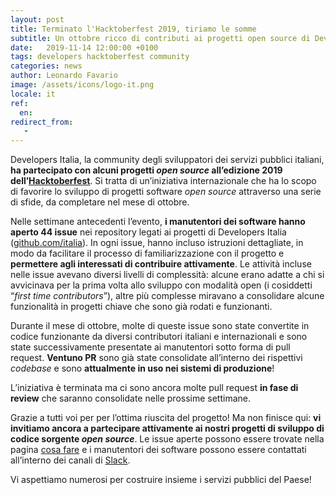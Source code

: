 ```yaml
---
layout: post
title: Terminato l'Hacktoberfest 2019, tiriamo le somme 
subtitle: Un ottobre ricco di contributi ai progetti open source di Developers Italia
date:   2019-11-14 12:00:00 +0100
tags: developers hacktoberfest community
categories: news
author: Leonardo Favario
image: /assets/icons/logo-it.png
locale: it
ref:
  en: 
redirect_from:
   -
---
```


Developers Italia, la community degli sviluppatori dei servizi pubblici
italiani, **ha partecipato con alcuni progetti *open source* all’edizione 2019
dell’[Hacktoberfest](https://hacktoberfest.digitalocean.com/)**. Si tratta di
un’iniziativa internazionale che ha lo scopo
di favorire lo sviluppo di progetti software *open source* attraverso una serie
di sfide, da completare nel mese di ottobre.

Nelle settimane antecedenti l’evento, **i manutentori dei software hanno aperto
44 issue** nei repository legati ai progetti di Developers Italia
([github.com/italia](https://github.com/italia)). In ogni issue, hanno incluso
istruzioni dettagliate, in
modo da facilitare il processo di familiarizzazione con il progetto
e **permettere agli interessati di contribuire attivamente**. Le attività incluse
nelle issue avevano diversi livelli di complessità: alcune erano adatte a chi
si avvicinava per la prima volta allo sviluppo con modalità open (i cosiddetti
“*first time contributors*”), altre più complesse miravano a consolidare alcune
funzionalità in progetti chiave che sono già rodati e funzionanti. 

Durante il mese di ottobre, molte di queste issue sono state convertite in
codice funzionante da diversi contributori italiani e internazionali e sono
state successivamente presentate ai manutentori sotto forma di pull request.
**Ventuno PR** sono già state consolidate all’interno dei rispettivi *codebase*
e sono **attualmente in uso nei sistemi di produzione**!

L’iniziativa è terminata ma ci sono ancora molte pull request **in fase di review**
che saranno consolidate nelle prossime settimane. 

Grazie a tutti voi per per l’ottima riuscita del progetto! Ma non finisce qui:
**vi invitiamo ancora a partecipare attivamente ai nostri progetti di sviluppo di
codice sorgente *open source***. Le issue aperte possono essere trovate nella
pagina [cosa fare](https://developers.italia.it/it/cosa-fare) e i manutentori
dei software possono essere contattati
all’interno dei canali di [Slack](https://slack.developers.italia.it/). 

Vi aspettiamo numerosi per costruire insieme i servizi pubblici del Paese!

